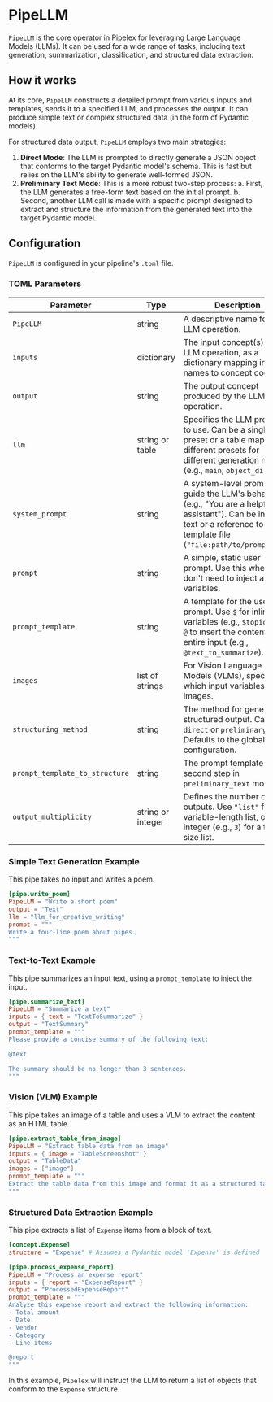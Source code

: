 # PipeLLM

`PipeLLM` is the core operator in Pipelex for leveraging Large Language Models (LLMs). It can be used for a wide range of tasks, including text generation, summarization, classification, and structured data extraction.

## How it works

At its core, `PipeLLM` constructs a detailed prompt from various inputs and templates, sends it to a specified LLM, and processes the output. It can produce simple text or complex structured data (in the form of Pydantic models).

For structured data output, `PipeLLM` employs two main strategies:

1.  **Direct Mode**: The LLM is prompted to directly generate a JSON object that conforms to the target Pydantic model's schema. This is fast but relies on the LLM's ability to generate well-formed JSON.
2.  **Preliminary Text Mode**: This is a more robust two-step process:
    a. First, the LLM generates a free-form text based on the initial prompt.
    b. Second, another LLM call is made with a specific prompt designed to extract and structure the information from the generated text into the target Pydantic model.

## Configuration

`PipeLLM` is configured in your pipeline's `.toml` file.

### TOML Parameters

| Parameter                   | Type                | Description                                                                                                                                                                  | Required |
| --------------------------- | ------------------- | ---------------------------------------------------------------------------------------------------------------------------------------------------------------------------- | -------- |
| `PipeLLM`                   | string              | A descriptive name for the LLM operation.                                                                           | Yes      |
| `inputs`                    | dictionary          | The input concept(s) for the LLM operation, as a dictionary mapping input names to concept codes.                                                     | Yes       |
| `output`                    | string              | The output concept produced by the LLM operation.                                                | Yes      |
| `llm`                       | string or table     | Specifies the LLM preset(s) to use. Can be a single preset or a table mapping different presets for different generation modes (e.g., `main`, `object_direct`).              | No       |
| `system_prompt`             | string              | A system-level prompt to guide the LLM's behavior (e.g., "You are a helpful assistant"). Can be inline text or a reference to a template file (`"file:path/to/prompt.md"`).  | No       |
| `prompt`                    | string              | A simple, static user prompt. Use this when you don't need to inject any variables.                                                                                          | No       |
| `prompt_template`           | string              | A template for the user prompt. Use `$` for inline variables (e.g., `$topic`) and `@` to insert the content of an entire input (e.g., `@text_to_summarize`).                 | No       |
| `images`                    | list of strings     | For Vision Language Models (VLMs), specifies which input variables are images.                                                                                               | No       |
| `structuring_method`        | string              | The method for generating structured output. Can be `direct` or `preliminary_text`. Defaults to the global configuration.                                                      | No       |
| `prompt_template_to_structure` | string           | The prompt template for the second step in `preliminary_text` mode.                                                                                                            | No       |
| `output_multiplicity`       | string or integer   | Defines the number of outputs. Use `"list"` for a variable-length list, or an integer (e.g., `3`) for a fixed-size list.                                                       | No       |


### Simple Text Generation Example

This pipe takes no input and writes a poem.

```toml
[pipe.write_poem]
PipeLLM = "Write a short poem"
output = "Text"
llm = "llm_for_creative_writing"
prompt = """
Write a four-line poem about pipes.
"""
```

### Text-to-Text Example

This pipe summarizes an input text, using a `prompt_template` to inject the input.

```toml
[pipe.summarize_text]
PipeLLM = "Summarize a text"
inputs = { text = "TextToSummarize" }
output = "TextSummary"
prompt_template = """
Please provide a concise summary of the following text:

@text

The summary should be no longer than 3 sentences.
"""
```

### Vision (VLM) Example

This pipe takes an image of a table and uses a VLM to extract the content as an HTML table.

```toml
[pipe.extract_table_from_image]
PipeLLM = "Extract table data from an image"
inputs = { image = "TableScreenshot" }
output = "TableData"
images = ["image"]
prompt_template = """
Extract the table data from this image and format it as a structured table.
"""
```

### Structured Data Extraction Example

This pipe extracts a list of `Expense` items from a block of text.

```toml
[concept.Expense]
structure = "Expense" # Assumes a Pydantic model 'Expense' is defined

[pipe.process_expense_report]
PipeLLM = "Process an expense report"
inputs = { report = "ExpenseReport" }
output = "ProcessedExpenseReport"
prompt_template = """
Analyze this expense report and extract the following information:
- Total amount
- Date
- Vendor
- Category
- Line items

@report
"""
```

In this example, `Pipelex` will instruct the LLM to return a list of objects that conform to the `Expense` structure.
